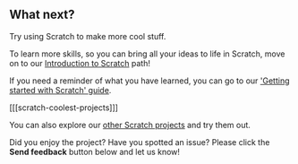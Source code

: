 ## What next?

Try using Scratch to make more cool stuff. 

To learn more skills, so you can bring all your ideas to life in Scratch, move on to our [Introduction to Scratch](https://projects.raspberrypi.org/en/pathways/scratch-intro) path! 

If you need a reminder of what you have learned, you can go to our ['Getting started with Scratch' guide](https://projects.raspberrypi.org/en/projects/getting-started-scratch).

[[[scratch-coolest-projects]]]

You can also explore our [other Scratch projects](https://projects.raspberrypi.org/en/projects?software%5B%5D=scratch&curriculum%5B%5D=%201) and try them out.

Did you enjoy the project? Have you spotted an issue? Please click the **Send feedback** button below and let us know!